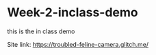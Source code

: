# Week-2-inclass-demo
this is the in class demo


Site link: https://troubled-feline-camera.glitch.me/

